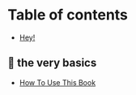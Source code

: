 # Table of contents

* [Hey!](README.md)

## 🧱 the very basics

* [How To Use This Book](the-very-basics/how-to-use-this-book.md)
